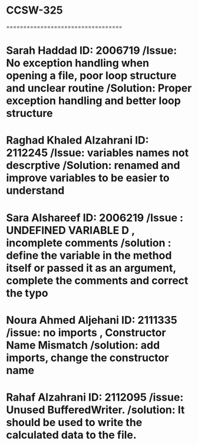 # CCSW-325

==================================

Sarah Haddad 
ID: 2006719
/Issue: No exception handling when opening a file, poor loop structure and unclear routine
/Solution: Proper exception handling and better loop structure
==================================

Raghad Khaled Alzahrani
ID: 2112245
/Issue: variables names not  descrptive 
/Solution: renamed and improve variables to be easier to understand
==================================

Sara Alshareef
ID: 2006219
/Issue :  UNDEFINED VARIABLE D , incomplete comments 
/solution : define the variable in the method itself or passed it as an argument, complete the comments and correct the typo
==================================

Noura Ahmed Aljehani
ID: 2111335
/issue: no imports , Constructor Name Mismatch
/solution: add imports, change the constructor name
==================================

Rahaf Alzahrani 
ID: 2112095
/issue: Unused BufferedWriter.
/solution: It should be used to write the calculated data to the file.
==================================
